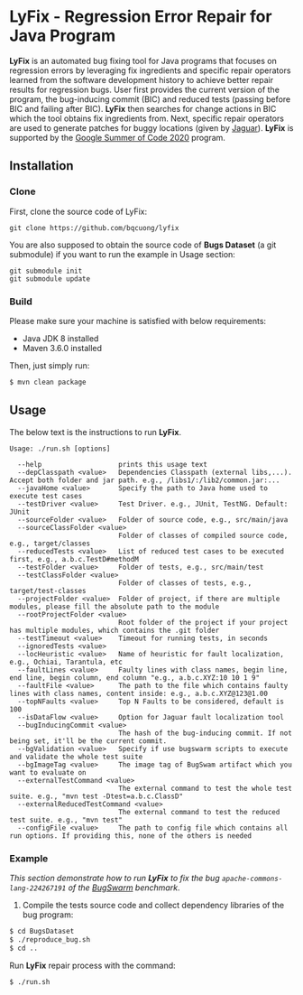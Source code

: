 # LyFix - Regression Error Repair for Java Program
**LyFix** is an automated bug fixing tool for Java programs that focuses on regression errors by leveraging fix ingredients and specific repair operators learned from the software development history to achieve better repair results for regression bugs.
User first provides the current version of the program, the bug-inducing commit (BIC) and reduced tests (passing before BIC and failing after BIC).
**LyFix** then searches for change actions in BIC which the tool obtains fix ingredients from.
Next, specific repair operators are used to generate patches for buggy locations (given by [Jaguar](https://github.com/saeg/jaguar)).
**LyFix** is supported by the [Google Summer of Code 2020](https://summerofcode.withgoogle.com/projects/#5961790384504832) program.

## Installation
### Clone
First, clone the source code of LyFix:
```
git clone https://github.com/bqcuong/lyfix
```
You are also supposed to obtain the source code of **Bugs Dataset** (a git submodule) if you want to run the example in Usage section:
```
git submodule init
git submodule update
```
### Build
Please make sure your machine is satisfied with below requirements:
- Java JDK 8 installed
- Maven 3.6.0 installed

Then, just simply run:
```bash
$ mvn clean package
```
## Usage
The below text is the instructions to run **LyFix**.
```
Usage: ./run.sh [options]

  --help                   prints this usage text
  --depClasspath <value>   Dependencies Classpath (external libs,...). Accept both folder and jar path. e.g., /libs1/:/lib2/common.jar:...
  --javaHome <value>       Specify the path to Java home used to execute test cases
  --testDriver <value>     Test Driver. e.g., JUnit, TestNG. Default: JUnit
  --sourceFolder <value>   Folder of source code, e.g., src/main/java
  --sourceClassFolder <value>
                           Folder of classes of compiled source code, e.g., target/classes
  --reducedTests <value>   List of reduced test cases to be executed first, e.g., a.b.c.TestD#methodM
  --testFolder <value>     Folder of tests, e.g., src/main/test
  --testClassFolder <value>
                           Folder of classes of tests, e.g., target/test-classes
  --projectFolder <value>  Folder of project, if there are multiple modules, please fill the absolute path to the module
  --rootProjectFolder <value>
                           Root folder of the project if your project has multiple modules, which contains the .git folder
  --testTimeout <value>    Timeout for running tests, in seconds
  --ignoredTests <value>   
  --locHeuristic <value>   Name of heuristic for fault localization, e.g., Ochiai, Tarantula, etc
  --faultLines <value>     Faulty lines with class names, begin line, end line, begin column, end column "e.g., a.b.c.XYZ:10 10 1 9"
  --faultFile <value>      The path to the file which contains faulty lines with class names, content inside: e.g., a.b.c.XYZ@123@1.00
  --topNFaults <value>     Top N Faults to be considered, default is 100
  --isDataFlow <value>     Option for Jaguar fault localization tool
  --bugInducingCommit <value>
                           The hash of the bug-inducing commit. If not being set, it'll be the current commit.
  --bgValidation <value>   Specify if use bugswarm scripts to execute and validate the whole test suite
  --bgImageTag <value>     The image tag of BugSwam artifact which you want to evaluate on
  --externalTestCommand <value>
                           The external command to test the whole test suite. e.g., "mvn test -Dtest=a.b.c.ClassD"
  --externalReducedTestCommand <value>
                           The external command to test the reduced test suite. e.g., "mvn test"
  --configFile <value>     The path to config file which contains all run options. If providing this, none of the others is needed
```

### Example
*This section demonstrate how to run **LyFix** to fix the bug `apache-commons-lang-224267191` of the [BugSwarm](bugswarm.org) benchmark*.

1. Compile the tests source code and collect dependency libraries of the bug program:
```bash
$ cd BugsDataset
$ ./reproduce_bug.sh
$ cd .. 
```
Run **LyFix** repair process with the command:
```bash
$ ./run.sh
```
